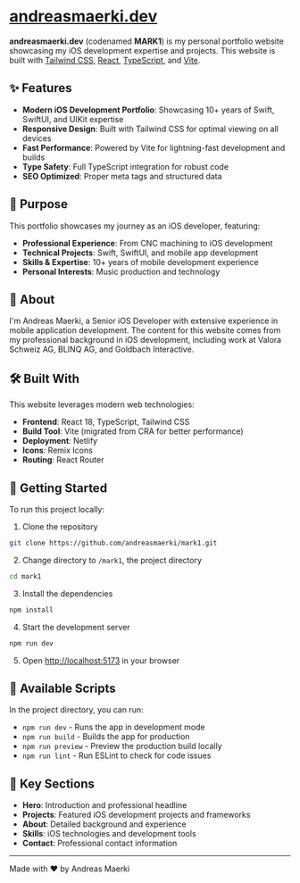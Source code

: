 # [andreasmaerki.dev](https://mark1.ch/)

**andreasmaerki.dev** (codenamed **MARK1**) is my personal portfolio website showcasing my iOS development expertise and projects. This website is built with [Tailwind CSS](https://tailwindcss.com/), [React](https://reactjs.org/), [TypeScript](https://www.typescriptlang.org/), and [Vite](https://vitejs.dev/).

## ✨ Features

- **Modern iOS Development Portfolio**: Showcasing 10+ years of Swift, SwiftUI, and UIKit expertise
- **Responsive Design**: Built with Tailwind CSS for optimal viewing on all devices
- **Fast Performance**: Powered by Vite for lightning-fast development and builds
- **Type Safety**: Full TypeScript integration for robust code
- **SEO Optimized**: Proper meta tags and structured data

## 🎯 Purpose

This portfolio showcases my journey as an iOS developer, featuring:

- **Professional Experience**: From CNC machining to iOS development
- **Technical Projects**: Swift, SwiftUI, and mobile app development
- **Skills & Expertise**: 10+ years of mobile development experience
- **Personal Interests**: Music production and technology

## 📱 About

I'm Andreas Maerki, a Senior iOS Developer with extensive experience in mobile application development. The content for this website comes from my professional background in iOS development, including work at Valora Schweiz AG, BLINQ AG, and Goldbach Interactive.

## 🛠 Built With

This website leverages modern web technologies:

- **Frontend**: React 18, TypeScript, Tailwind CSS
- **Build Tool**: Vite (migrated from CRA for better performance)
- **Deployment**: Netlify
- **Icons**: Remix Icons
- **Routing**: React Router

## 🚀 Getting Started

To run this project locally:

1. Clone the repository

```bash
git clone https://github.com/andreasmaerki/mark1.git
```

2. Change directory to `/mark1`, the project directory

```bash
cd mark1
```

3. Install the dependencies

```bash
npm install
```

4. Start the development server

```bash
npm run dev
```

5. Open [http://localhost:5173](http://localhost:5173) in your browser

## 📜 Available Scripts

In the project directory, you can run:

- `npm run dev` - Runs the app in development mode
- `npm run build` - Builds the app for production
- `npm run preview` - Preview the production build locally
- `npm run lint` - Run ESLint to check for code issues

## 🌟 Key Sections

- **Hero**: Introduction and professional headline
- **Projects**: Featured iOS development projects and frameworks
- **About**: Detailed background and experience
- **Skills**: iOS technologies and development tools
- **Contact**: Professional contact information

---

Made with ❤️ by Andreas Maerki
